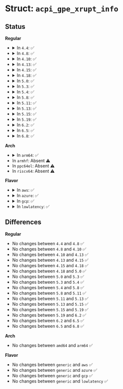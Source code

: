 # Struct: <code>acpi_gpe_xrupt_info</code>

## Status
<b>Regular</b>
<ul>
<li>
<details>
<summary>In <code>4.4</code>: ✅</summary>

```c
struct acpi_gpe_xrupt_info {
    struct acpi_gpe_xrupt_info *previous;
    struct acpi_gpe_xrupt_info *next;
    struct acpi_gpe_block_info *gpe_block_list_head;
    u32 interrupt_number;
};
```
</details>
</li>
<li>
<details>
<summary>In <code>4.8</code>: ✅</summary>

```c
struct acpi_gpe_xrupt_info {
    struct acpi_gpe_xrupt_info *previous;
    struct acpi_gpe_xrupt_info *next;
    struct acpi_gpe_block_info *gpe_block_list_head;
    u32 interrupt_number;
};
```
</details>
</li>
<li>
<details>
<summary>In <code>4.10</code>: ✅</summary>

```c
struct acpi_gpe_xrupt_info {
    struct acpi_gpe_xrupt_info *previous;
    struct acpi_gpe_xrupt_info *next;
    struct acpi_gpe_block_info *gpe_block_list_head;
    u32 interrupt_number;
};
```
</details>
</li>
<li>
<details>
<summary>In <code>4.13</code>: ✅</summary>

```c
struct acpi_gpe_xrupt_info {
    struct acpi_gpe_xrupt_info *previous;
    struct acpi_gpe_xrupt_info *next;
    struct acpi_gpe_block_info *gpe_block_list_head;
    u32 interrupt_number;
};
```
</details>
</li>
<li>
<details>
<summary>In <code>4.15</code>: ✅</summary>

```c
struct acpi_gpe_xrupt_info {
    struct acpi_gpe_xrupt_info *previous;
    struct acpi_gpe_xrupt_info *next;
    struct acpi_gpe_block_info *gpe_block_list_head;
    u32 interrupt_number;
};
```
</details>
</li>
<li>
<details>
<summary>In <code>4.18</code>: ✅</summary>

```c
struct acpi_gpe_xrupt_info {
    struct acpi_gpe_xrupt_info *previous;
    struct acpi_gpe_xrupt_info *next;
    struct acpi_gpe_block_info *gpe_block_list_head;
    u32 interrupt_number;
};
```
</details>
</li>
<li>
<details>
<summary>In <code>5.0</code>: ✅</summary>

```c
struct acpi_gpe_xrupt_info {
    struct acpi_gpe_xrupt_info *previous;
    struct acpi_gpe_xrupt_info *next;
    struct acpi_gpe_block_info *gpe_block_list_head;
    u32 interrupt_number;
};
```
</details>
</li>
<li>
<details>
<summary>In <code>5.3</code>: ✅</summary>

```c
struct acpi_gpe_xrupt_info {
    struct acpi_gpe_xrupt_info *previous;
    struct acpi_gpe_xrupt_info *next;
    struct acpi_gpe_block_info *gpe_block_list_head;
    u32 interrupt_number;
};
```
</details>
</li>
<li>
<details>
<summary>In <code>5.4</code>: ✅</summary>

```c
struct acpi_gpe_xrupt_info {
    struct acpi_gpe_xrupt_info *previous;
    struct acpi_gpe_xrupt_info *next;
    struct acpi_gpe_block_info *gpe_block_list_head;
    u32 interrupt_number;
};
```
</details>
</li>
<li>
<details>
<summary>In <code>5.8</code>: ✅</summary>

```c
struct acpi_gpe_xrupt_info {
    struct acpi_gpe_xrupt_info *previous;
    struct acpi_gpe_xrupt_info *next;
    struct acpi_gpe_block_info *gpe_block_list_head;
    u32 interrupt_number;
};
```
</details>
</li>
<li>
<details>
<summary>In <code>5.11</code>: ✅</summary>

```c
struct acpi_gpe_xrupt_info {
    struct acpi_gpe_xrupt_info *previous;
    struct acpi_gpe_xrupt_info *next;
    struct acpi_gpe_block_info *gpe_block_list_head;
    u32 interrupt_number;
};
```
</details>
</li>
<li>
<details>
<summary>In <code>5.13</code>: ✅</summary>

```c
struct acpi_gpe_xrupt_info {
    struct acpi_gpe_xrupt_info *previous;
    struct acpi_gpe_xrupt_info *next;
    struct acpi_gpe_block_info *gpe_block_list_head;
    u32 interrupt_number;
};
```
</details>
</li>
<li>
<details>
<summary>In <code>5.15</code>: ✅</summary>

```c
struct acpi_gpe_xrupt_info {
    struct acpi_gpe_xrupt_info *previous;
    struct acpi_gpe_xrupt_info *next;
    struct acpi_gpe_block_info *gpe_block_list_head;
    u32 interrupt_number;
};
```
</details>
</li>
<li>
<details>
<summary>In <code>5.19</code>: ✅</summary>

```c
struct acpi_gpe_xrupt_info {
    struct acpi_gpe_xrupt_info *previous;
    struct acpi_gpe_xrupt_info *next;
    struct acpi_gpe_block_info *gpe_block_list_head;
    u32 interrupt_number;
};
```
</details>
</li>
<li>
<details>
<summary>In <code>6.2</code>: ✅</summary>

```c
struct acpi_gpe_xrupt_info {
    struct acpi_gpe_xrupt_info *previous;
    struct acpi_gpe_xrupt_info *next;
    struct acpi_gpe_block_info *gpe_block_list_head;
    u32 interrupt_number;
};
```
</details>
</li>
<li>
<details>
<summary>In <code>6.5</code>: ✅</summary>

```c
struct acpi_gpe_xrupt_info {
    struct acpi_gpe_xrupt_info *previous;
    struct acpi_gpe_xrupt_info *next;
    struct acpi_gpe_block_info *gpe_block_list_head;
    u32 interrupt_number;
};
```
</details>
</li>
<li>
<details>
<summary>In <code>6.8</code>: ✅</summary>

```c
struct acpi_gpe_xrupt_info {
    struct acpi_gpe_xrupt_info *previous;
    struct acpi_gpe_xrupt_info *next;
    struct acpi_gpe_block_info *gpe_block_list_head;
    u32 interrupt_number;
};
```
</details>
</li>
</ul>
<b>Arch</b>
<ul>
<li>
<details>
<summary>In <code>arm64</code>: ✅</summary>

```c
struct acpi_gpe_xrupt_info {
    struct acpi_gpe_xrupt_info *previous;
    struct acpi_gpe_xrupt_info *next;
    struct acpi_gpe_block_info *gpe_block_list_head;
    u32 interrupt_number;
};
```
</details>
</li>
<li>
In <code>armhf</code>: Absent ⚠️
</li>
<li>
In <code>ppc64el</code>: Absent ⚠️
</li>
<li>
In <code>riscv64</code>: Absent ⚠️
</li>
</ul>
<b>Flavor</b>
<ul>
<li>
<details>
<summary>In <code>aws</code>: ✅</summary>

```c
struct acpi_gpe_xrupt_info {
    struct acpi_gpe_xrupt_info *previous;
    struct acpi_gpe_xrupt_info *next;
    struct acpi_gpe_block_info *gpe_block_list_head;
    u32 interrupt_number;
};
```
</details>
</li>
<li>
<details>
<summary>In <code>azure</code>: ✅</summary>

```c
struct acpi_gpe_xrupt_info {
    struct acpi_gpe_xrupt_info *previous;
    struct acpi_gpe_xrupt_info *next;
    struct acpi_gpe_block_info *gpe_block_list_head;
    u32 interrupt_number;
};
```
</details>
</li>
<li>
<details>
<summary>In <code>gcp</code>: ✅</summary>

```c
struct acpi_gpe_xrupt_info {
    struct acpi_gpe_xrupt_info *previous;
    struct acpi_gpe_xrupt_info *next;
    struct acpi_gpe_block_info *gpe_block_list_head;
    u32 interrupt_number;
};
```
</details>
</li>
<li>
<details>
<summary>In <code>lowlatency</code>: ✅</summary>

```c
struct acpi_gpe_xrupt_info {
    struct acpi_gpe_xrupt_info *previous;
    struct acpi_gpe_xrupt_info *next;
    struct acpi_gpe_block_info *gpe_block_list_head;
    u32 interrupt_number;
};
```
</details>
</li>
</ul>

## Differences
<b>Regular</b>
<ul>
<li>
No changes between <code>4.4</code> and <code>4.8</code> ✅
</li>
<li>
No changes between <code>4.8</code> and <code>4.10</code> ✅
</li>
<li>
No changes between <code>4.10</code> and <code>4.13</code> ✅
</li>
<li>
No changes between <code>4.13</code> and <code>4.15</code> ✅
</li>
<li>
No changes between <code>4.15</code> and <code>4.18</code> ✅
</li>
<li>
No changes between <code>4.18</code> and <code>5.0</code> ✅
</li>
<li>
No changes between <code>5.0</code> and <code>5.3</code> ✅
</li>
<li>
No changes between <code>5.3</code> and <code>5.4</code> ✅
</li>
<li>
No changes between <code>5.4</code> and <code>5.8</code> ✅
</li>
<li>
No changes between <code>5.8</code> and <code>5.11</code> ✅
</li>
<li>
No changes between <code>5.11</code> and <code>5.13</code> ✅
</li>
<li>
No changes between <code>5.13</code> and <code>5.15</code> ✅
</li>
<li>
No changes between <code>5.15</code> and <code>5.19</code> ✅
</li>
<li>
No changes between <code>5.19</code> and <code>6.2</code> ✅
</li>
<li>
No changes between <code>6.2</code> and <code>6.5</code> ✅
</li>
<li>
No changes between <code>6.5</code> and <code>6.8</code> ✅
</li>
</ul>
<b>Arch</b>
<ul>
<li>
No changes between <code>amd64</code> and <code>arm64</code> ✅
</li>
</ul>
<b>Flavor</b>
<ul>
<li>
No changes between <code>generic</code> and <code>aws</code> ✅
</li>
<li>
No changes between <code>generic</code> and <code>azure</code> ✅
</li>
<li>
No changes between <code>generic</code> and <code>gcp</code> ✅
</li>
<li>
No changes between <code>generic</code> and <code>lowlatency</code> ✅
</li>
</ul>
